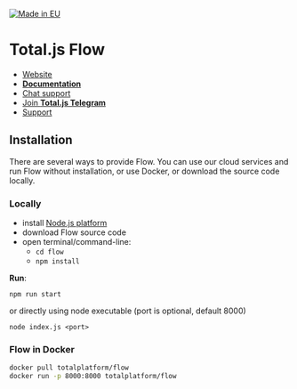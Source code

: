 [![Made in EU](https://cdn.componentator.com/eu-small.png)](https://european-union.europa.eu/)

# Total.js Flow

- [Website](https://www.totaljs.com/flow/)
- [__Documentation__](https://docs.totaljs.com/flow10/)
- [Chat support](https://platform.totaljs.com/?open=messenger)
- [Join __Total.js Telegram__](https://t.me/totalplatform)
- [Support](https://www.totaljs.com/support/)

## Installation

There are several ways to provide Flow. You can use our cloud services and run Flow without installation, or use Docker, or download the source code locally.

### Locally

- install [Node.js platform](https://nodejs.org/en/)
- download Flow source code
- open terminal/command-line:
	- `cd flow`
	- `npm install`

__Run__:

```
npm run start
```

or directly using node executable (port is optional, default 8000)

```
node index.js <port>
```

### Flow in Docker

```bash
docker pull totalplatform/flow
docker run -p 8000:8000 totalplatform/flow
````
